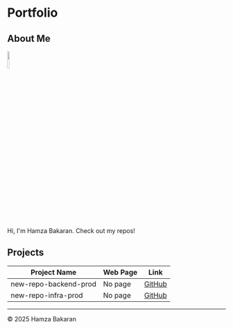 # Portfolio

## About Me

<img src="https://avatars.githubusercontent.com/u/224107061?v=4"  style="width: 10%; height: auto;">

Hi, I'm Hamza Bakaran. Check out my repos!

## Projects 

| Project Name      | Web Page                                                                 | Link                                                                 |
|-------------------|--------------------------------------------------------------------------|----------------------------------------------------------------------|
| new-repo-backend-prod    |   No page           | [GitHub](https://github.com/hamzabakaran13/new-repo-backend-prod.git)        |
| new-repo-infra-prod    |   No page           | [GitHub](https://github.com/hamzabakaran13/new-repo-infra-prod.git)        |
---

© 2025 Hamza Bakaran